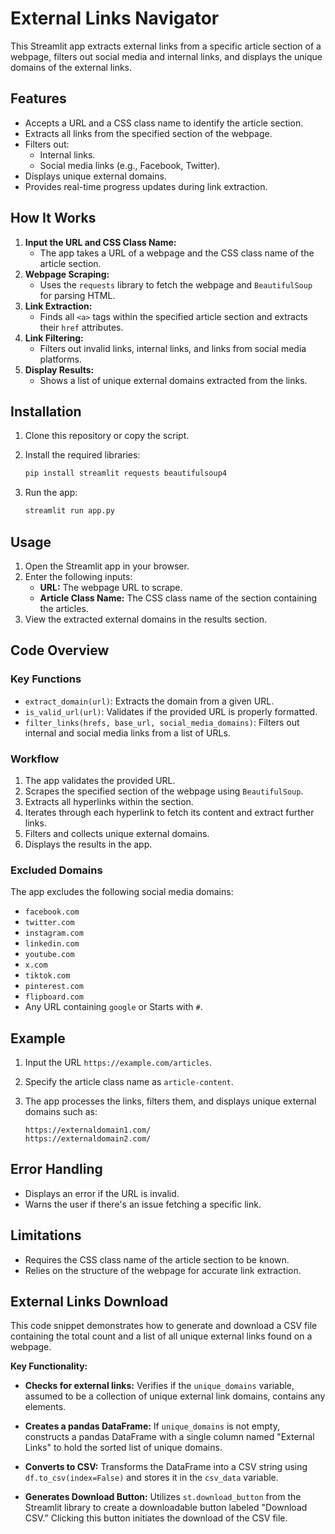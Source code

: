 # External Links Navigator

This Streamlit app extracts external links from a specific article section of a webpage, filters out social media and internal links, and displays the unique domains of the external links.

## Features

- Accepts a URL and a CSS class name to identify the article section.
- Extracts all links from the specified section of the webpage.
- Filters out:
  - Internal links.
  - Social media links (e.g., Facebook, Twitter).
- Displays unique external domains.
- Provides real-time progress updates during link extraction.

## How It Works

1. **Input the URL and CSS Class Name:**
   - The app takes a URL of a webpage and the CSS class name of the article section.
2. **Webpage Scraping:**
   - Uses the `requests` library to fetch the webpage and `BeautifulSoup` for parsing HTML.
3. **Link Extraction:**
   - Finds all `<a>` tags within the specified article section and extracts their `href` attributes.
4. **Link Filtering:**
   - Filters out invalid links, internal links, and links from social media platforms.
5. **Display Results:**
   - Shows a list of unique external domains extracted from the links.

## Installation

1. Clone this repository or copy the script.
2. Install the required libraries:

   ```bash
   pip install streamlit requests beautifulsoup4
   ```

3. Run the app:

   ```bash
   streamlit run app.py
   ```

## Usage

1. Open the Streamlit app in your browser.
2. Enter the following inputs:
   - **URL:** The webpage URL to scrape.
   - **Article Class Name:** The CSS class name of the section containing the articles.
3. View the extracted external domains in the results section.

## Code Overview

### Key Functions

- `extract_domain(url)`: Extracts the domain from a given URL.
- `is_valid_url(url)`: Validates if the provided URL is properly formatted.
- `filter_links(hrefs, base_url, social_media_domains)`: Filters out internal and social media links from a list of URLs.

### Workflow

1. The app validates the provided URL.
2. Scrapes the specified section of the webpage using `BeautifulSoup`.
3. Extracts all hyperlinks within the section.
4. Iterates through each hyperlink to fetch its content and extract further links.
5. Filters and collects unique external domains.
6. Displays the results in the app.

### Excluded Domains

The app excludes the following social media domains:

- `facebook.com`
- `twitter.com`
- `instagram.com`
- `linkedin.com`
- `youtube.com`
- `x.com`
- `tiktok.com`
- `pinterest.com`
- `flipboard.com`
- Any URL containing `google` or Starts with `#`.

## Example

1. Input the URL `https://example.com/articles`.
2. Specify the article class name as `article-content`.
3. The app processes the links, filters them, and displays unique external domains such as:

   ```\
   https://externaldomain1.com/
   https://externaldomain2.com/
   ```

## Error Handling

- Displays an error if the URL is invalid.
- Warns the user if there's an issue fetching a specific link.

## Limitations

- Requires the CSS class name of the article section to be known.
- Relies on the structure of the webpage for accurate link extraction.

## External Links Download

This code snippet demonstrates how to generate and download a CSV file containing the total count and a list of all unique external links found on a webpage.

**Key Functionality:**

- **Checks for external links:** Verifies if the `unique_domains` variable, assumed to be a collection of unique external link domains, contains any elements.
- **Creates a pandas DataFrame:** If `unique_domains` is not empty, constructs a pandas DataFrame with a single column named "External Links" to hold the sorted list of unique domains.

- **Converts to CSV:** Transforms the DataFrame into a CSV string using `df.to_csv(index=False)` and stores it in the `csv_data` variable.

- **Generates Download Button:** Utilizes `st.download_button` from the Streamlit library to create a downloadable button labeled "Download CSV." Clicking this button initiates the download of the CSV file.
